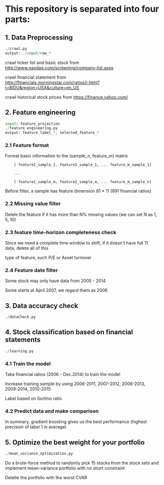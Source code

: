 # This repository is separated into four parts:

## 1. Data Preprocessing

```python
./crawl.py
output: ./input/raw_*
```


crawl ticker list and basic stock from http://www.nasdaq.com/screening/company-list.aspx

crawl financial statement from http://financials.morningstar.com/ratios/r.html?t=BIDU&region=USA&culture=en_US

crawl historical stock prices from  https://finance.yahoo.com/

## 2. Feature engineering


```python
input: feature_projection
./feature engineering.py
output: feature_label_*, selected_feature_*
```


### 2.1 Feature format

Format basic information to the (sample_n, feature_m) matrix

		[ feature1_sample_1, feature2_sample_1, ... feature_m_sample_1]

		...

		[ feature1_sample_m, feature2_sample_m, ... feature_m_sample_n]

Before filter, a sample has feature dimension 81 * 11 (891 financial ratios)

### 2.2 Missing value filter

Delele the feature if it has more than N% missing values (we can set N as 1, 5, 10)

### 2.3 feature time-horizon completeness check

Since we need a complete time window to shift, if it doesn't have full 11 data, delete all of this 

type of feature, such P/E or Asset turnover

### 2.4 Feature date filter

Some stock may only have data from 2005 - 2014

Some starts at April 2007, we regard them as 2006

## 3. Data accuracy check

```python
./dataCheck.py
```

## 4. Stock classification based on financial statements

```python
./learning.py
```

### 4.1 Train the model

Take financial ratios (2006 - Dec.2014) to train the model

Increase training sample by using 2006-2011, 2007-2012, 2008-2013, 2009-2014, 2010-2015

Label based on Sortino ratio

### 4.2 Predict data and make comparison

In summary, gradient boosting gives us the best performance (highest precision of label 1 in average)
	


## 5. Optimize the best weight for your portfolio

```python
./mean_variance_optimization.py
```

Do a brute-force method to randomly pick 15 stocks from the stock sets and implement mean-variance portfolio with no short constraint

Delelte the portfolio with the worst CVAR 



